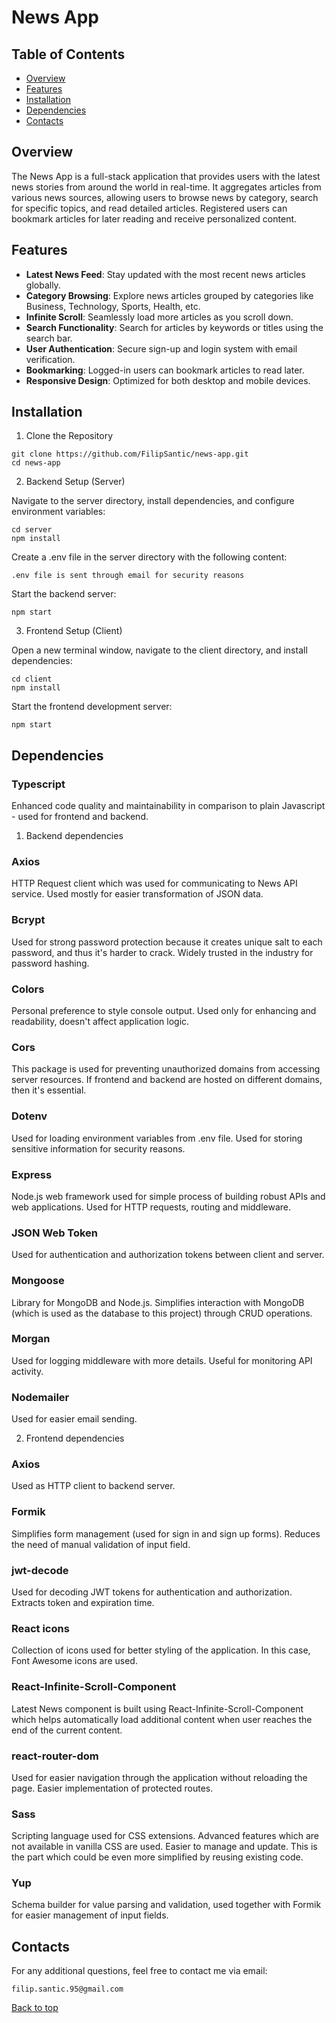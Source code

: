 <a name="top"></a>

# News App

## Table of Contents

- [Overview](#-overview)
- [Features](#-features)
- [Installation](#-installation)
- [Dependencies](#-dependencies)
- [Contacts](#-contacts)

## Overview

The News App is a full-stack application that provides users with the latest news stories from around the world in real-time. It aggregates articles from various news sources, allowing users to browse news by category, search for specific topics, and read detailed articles. Registered users can bookmark articles for later reading and receive personalized content.

## Features

- **Latest News Feed**: Stay updated with the most recent news articles globally.
- **Category Browsing**: Explore news articles grouped by categories like Business, Technology, Sports, Health, etc.
- **Infinite Scroll**: Seamlessly load more articles as you scroll down.
- **Search Functionality**: Search for articles by keywords or titles using the search bar.
- **User Authentication**: Secure sign-up and login system with email verification.
- **Bookmarking**: Logged-in users can bookmark articles to read later.
- **Responsive Design**: Optimized for both desktop and mobile devices.

## Installation

1. Clone the Repository

```
git clone https://github.com/FilipSantic/news-app.git
cd news-app
```

2. Backend Setup (Server)

Navigate to the server directory, install dependencies, and configure environment variables:

```
cd server
npm install
```

Create a .env file in the server directory with the following content:

```
.env file is sent through email for security reasons
```

Start the backend server:

```
npm start
```

3. Frontend Setup (Client)

Open a new terminal window, navigate to the client directory, and install dependencies:

```
cd client
npm install
```

Start the frontend development server:

```
npm start
```

## Dependencies

### Typescript

Enhanced code quality and maintainability in comparison to plain Javascript - used for frontend and backend.

1. Backend dependencies

### Axios

HTTP Request client which was used for communicating to News API service. Used mostly for easier transformation of JSON data.

### Bcrypt

Used for strong password protection because it creates unique salt to each password, and thus it's harder to crack. Widely trusted in the industry for password hashing.

### Colors

Personal preference to style console output. Used only for enhancing and readability, doesn't affect application logic.

### Cors

This package is used for preventing unauthorized domains from accessing server resources. If frontend and backend are hosted on different domains, then it's essential.

### Dotenv

Used for loading environment variables from .env file. Used for storing sensitive information for security reasons.

### Express

Node.js web framework used for simple process of building robust APIs and web applications. Used for HTTP requests, routing and middleware.

### JSON Web Token

Used for authentication and authorization tokens between client and server.

### Mongoose

Library for MongoDB and Node.js. Simplifies interaction with MongoDB (which is used as the database to this project) through CRUD operations.

### Morgan

Used for logging middleware with more details. Useful for monitoring API activity.

### Nodemailer

Used for easier email sending.

2. Frontend dependencies

### Axios

Used as HTTP client to backend server.

### Formik

Simplifies form management (used for sign in and sign up forms). Reduces the need of manual validation of input field.

### jwt-decode

Used for decoding JWT tokens for authentication and authorization. Extracts token and expiration time.

### React icons

Collection of icons used for better styling of the application. In this case, Font Awesome icons are used.

### React-Infinite-Scroll-Component

Latest News component is built using React-Infinite-Scroll-Component which helps automatically load additional content when user reaches the end of the current content.

### react-router-dom

Used for easier navigation through the application without reloading the page. Easier implementation of protected routes.

### Sass

Scripting language used for CSS extensions. Advanced features which are not available in vanilla CSS are used. Easier to manage and update. This is the part which could be even more simplified by reusing existing code.

### Yup

Schema builder for value parsing and validation, used together with Formik for easier management of input fields.

## Contacts

For any additional questions, feel free to contact me via email:

```
filip.santic.95@gmail.com
```

[Back to top](#top)
